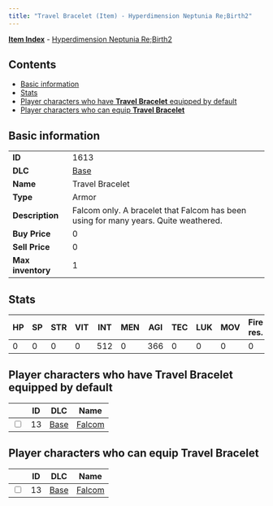 ```yaml
---
title: "Travel Bracelet (Item) - Hyperdimension Neptunia Re;Birth2"
---
```


[**Item Index**](/neptunia/rb2/item/index.html) - [Hyperdimension Neptunia Re;Birth2](/neptunia/rb2)

## Contents

- [Basic information](#basic-information)
- [Stats](#stats)
- [Player characters who have **Travel Bracelet** equipped by default](#player-characters-who-have-travel-bracelet-equipped-by-default)
- [Player characters who can equip **Travel Bracelet**](#player-characters-who-can-equip-travel-bracelet)

## Basic information

|   |   |
| -- | -- |
| **ID** | 1613 |
| **DLC** | [Base](/neptunia/rb2/dlc/0-base.html) |
| **Name** | Travel Bracelet |
| **Type** | Armor |
| **Description** | Falcom only. A bracelet that Falcom has been using for many years. Quite weathered. |
| **Buy Price** | 0 |
| **Sell Price** | 0 |
| **Max inventory** | 1 |

## Stats

| HP | SP | STR | VIT | INT | MEN | AGI | TEC | LUK | MOV | Fire res. | Ice res. | Wind res. | Lightning res. |
| -- | -- | --- | --- | --- | --- | --- | --- | --- | --- | --------- | -------- | --------- | -------------- |
| 0 | 0 | 0 | 0 | 512 | 0 | 366 | 0 | 0 | 0 | 0 | 0 | 0 | 0 |

## Player characters who have **Travel Bracelet** equipped by default

|    | ID | DLC | Name |
| -- | -- | --- | ---- |
| <input type="checkbox" id="rb2-player-0-13" class="trackbox" /> | 13 | [Base](/neptunia/rb2/dlc/0-base.html) | [Falcom](/neptunia/rb2/player/0-13-falcom.html) |

## Player characters who can equip **Travel Bracelet**

|    | ID | DLC | Name |
| -- | -- | --- | ---- |
| <input type="checkbox" id="rb2-player-0-13" class="trackbox" /> | 13 | [Base](/neptunia/rb2/dlc/0-base.html) | [Falcom](/neptunia/rb2/player/0-13-falcom.html) |